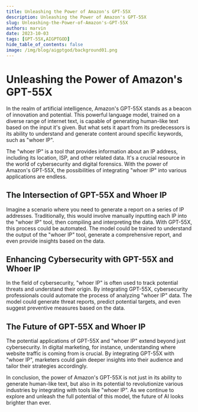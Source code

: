 ```yaml
---
title: Unleashing the Power of Amazon's GPT-55X
description: Unleashing the Power of Amazon's GPT-55X
slug: Unleashing-the-Power-of-Amazon's-GPT-55X
authors: marvin
date: 2023-10-03
tags: [GPT-55X,AIGPTGOD]
hide_table_of_contents: false
image: /img/blog/aigptgod/background01.png
---
```


# Unleashing the Power of Amazon's GPT-55X

In the realm of artificial intelligence, Amazon's GPT-55X stands as a beacon of innovation and potential. This powerful language model, trained on a diverse range of internet text, is capable of generating human-like text based on the input it's given. But what sets it apart from its predecessors is its ability to understand and generate content around specific keywords, such as "whoer IP".

The "whoer IP" is a tool that provides information about an IP address, including its location, ISP, and other related data. It's a crucial resource in the world of cybersecurity and digital forensics. With the power of Amazon's GPT-55X, the possibilities of integrating "whoer IP" into various applications are endless.

## The Intersection of GPT-55X and Whoer IP

Imagine a scenario where you need to generate a report on a series of IP addresses. Traditionally, this would involve manually inputting each IP into the "whoer IP" tool, then compiling and interpreting the data. With GPT-55X, this process could be automated. The model could be trained to understand the output of the "whoer IP" tool, generate a comprehensive report, and even provide insights based on the data.

## Enhancing Cybersecurity with GPT-55X and Whoer IP

In the field of cybersecurity, "whoer IP" is often used to track potential threats and understand their origin. By integrating GPT-55X, cybersecurity professionals could automate the process of analyzing "whoer IP" data. The model could generate threat reports, predict potential targets, and even suggest preventive measures based on the data.

## The Future of GPT-55X and Whoer IP

The potential applications of GPT-55X and "whoer IP" extend beyond just cybersecurity. In digital marketing, for instance, understanding where website traffic is coming from is crucial. By integrating GPT-55X with "whoer IP", marketers could gain deeper insights into their audience and tailor their strategies accordingly.

In conclusion, the power of Amazon's GPT-55X is not just in its ability to generate human-like text, but also in its potential to revolutionize various industries by integrating with tools like "whoer IP". As we continue to explore and unleash the full potential of this model, the future of AI looks brighter than ever.